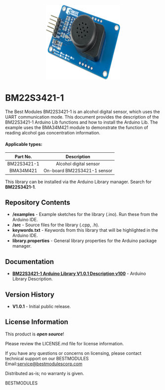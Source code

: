 <div align=center>
<img src="https://github.com/BestModules-Libraries/img/blob/main/BM22S3421-1_BMA34M421_V1.0.png" width="240" height="240"> 
</div> 

BM22S3421-1
===========================================================

The Best Modules BM22S3421-1 is an alcohol digital sensor, which uses the UART communication mode. This document provides the description of the BM22S3421-1 Arduino Lib functions and how to install the Arduino Lib. The example uses the BMA34M421 module to demonstrate the function of reading alcohol gas concentration information.

#### Applicable types:
<div align=center>

|Part No.   |Description                           |
|:---------:|:------------------------------------:|
|BM22S3421-1|Alcohol digital sensor                  |
|BMA34M421  |On-board BM22S3421-1 sensor|
</div> 

This library can be installed via the Arduino Library manager. Search for **BM22S3421-1**. 

Repository Contents
-------------------

* **/examples** - Example sketches for the library (.ino). Run these from the Arduino IDE. 
* **/src** - Source files for the library (.cpp, .h).
* **keywords.txt** - Keywords from this library that will be highlighted in the Arduino IDE. 
* **library.properties** - General library properties for the Arduino package manager. 

Documentation 
-------------------

* **[BM22S3421-1 Arduino Library V1.0.1 Description v100](https://www.bestmodulescorp.com/bm22s3421-1.html#tab-product2)** - Arduino Library Description.

Version History  
-------------------

* **V1.0.1** - Initial public release.

License Information
-------------------

This product is _**open source**_! 

Please review the LICENSE.md file for license information. 

If you have any questions or concerns on licensing, please contact technical support on our BESTMODULES Email:service@bestmodulescorp.com

Distributed as-is; no warranty is given.

BESTMODULES
